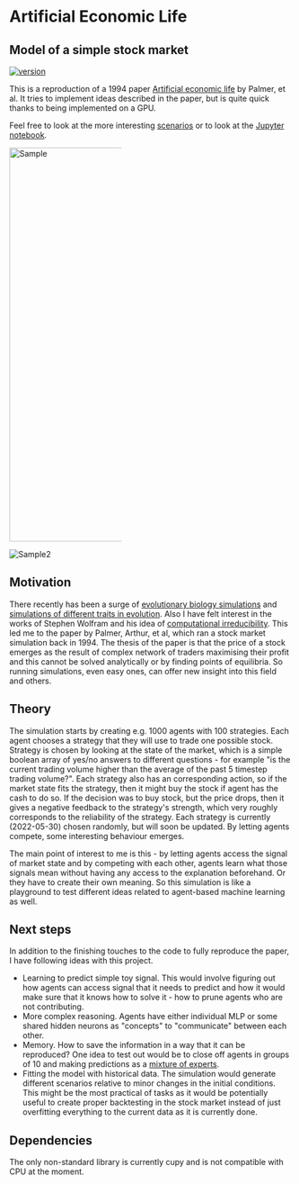 # Artificial Economic Life
## Model of a simple stock market

[![version](https://img.shields.io/badge/version-0.0.1-yellow.svg)](https://semver.org)

This is a reproduction of a 1994 paper [Artificial economic life](https://deepblue.lib.umich.edu/handle/2027.42/31402) by Palmer, et al. It tries to implement ideas described in the paper, but is quite quick thanks to being implemented on a GPU.

Feel free to look at the more interesting [scenarios](situations/) or to look at the [Jupyter notebook](GPU%20Market.ipynb).

<img
  src="https://i.imgur.com/iIKBljg.png"
  alt="Sample"
  title="Output of a simulation"
  style="display: inline-block; margin: 0 auto; max-width: 200px"
  width="700" height="700"/>
  
<img
  src="https://i.imgur.com/NaW5P8b.png"
  alt="Sample2"
  title="Analysis of strategies used"
  style="display: inline-block; margin: 0 auto; max-width: 200px"
  scale="1"/>

## Motivation

There recently has been a surge of [evolutionary biology simulations](https://www.youtube.com/watch?v=N3tRFayqVtk&t=1147s) and [simulations of different traits in evolution](https://www.youtube.com/watch?v=YNMkADpvO4w). Also I have felt interest in the works of Stephen Wolfram and his idea of [computational irreducibility](https://en.wikipedia.org/wiki/Computational_irreducibility). This led me to the paper by Palmer, Arthur, et al, which ran a stock market simulation back in 1994. The thesis of the paper is that the price of a stock emerges as the result of complex network of traders maximising their profit and this cannot be solved analytically or by finding points of equilibria. So running simulations, even easy ones, can offer new insight into this field and others.

## Theory

The simulation starts by creating e.g. 1000 agents with 100 strategies. Each agent chooses a strategy that they will use to trade one possible stock. Strategy is chosen by looking at the state of the market, which is a simple boolean array of yes/no answers to different questions - for example "is the current trading volume higher than the average of the past 5 timestep trading volume?". Each strategy also has an corresponding action, so if the market state fits the strategy, then it might buy the stock if agent has the cash to do so. If the decision was to buy stock, but the price drops, then it gives a negative feedback to the strategy's strength, which very roughly corresponds to the reliability of the strategy. Each strategy is currently (2022-05-30) chosen randomly, but will soon be updated. By letting agents compete, some interesting behaviour emerges.

The main point of interest to me is this - by letting agents access the signal of market state and by competing with each other, agents learn what those signals mean without having any access to the explanation beforehand. Or they have to create their own meaning. So this simulation is like a playground to test different ideas related to agent-based machine learning as well.

## Next steps

In addition to the finishing touches to the code to fully reproduce the paper, I have following ideas with this project.

- Learning to predict simple toy signal. This would involve figuring out how agents can access signal that it needs to predict and how it would make sure that it knows how to solve it - how to prune agents who are not contributing.
- More complex reasoning. Agents have either individual MLP or some shared hidden neurons as "concepts" to "communicate" between each other.
- Memory. How to save the information in a way that it can be reproduced? One idea to test out would be to close off agents in groups of 10 and making predictions as a [mixture of experts](https://en.wikipedia.org/wiki/Mixture_of_experts).
- Fitting the model with historical data. The simulation would generate different scenarios relative to minor changes in the initial conditions. This might be the most practical of tasks as it would be potentially useful to create proper backtesting in the stock market instead of just overfitting everything to the current data as it is currently done.


## Dependencies
The only non-standard library is currently cupy and is not compatible with CPU at the moment.
